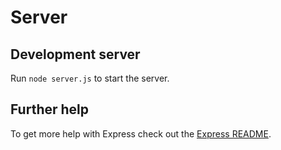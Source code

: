# Server

## Development server

Run `node server.js` to start the server.

## Further help

To get more help with Express check out the [Express README](https://github.com/expressjs/express/blob/master/Readme.md).
